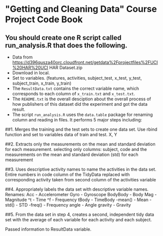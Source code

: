 **"Getting and Cleaning Data"** Course Project Code Book
==========================================

## You should create one R script called run_analysis.R that does the following.


- Data from https://d396qusza40orc.cloudfront.net/getdata%2Fprojectfiles%2FUCI%20HAR%20UCI HAR Dataset.zip
 - Download in local.
- Set to variables. (features, activities, subject_test, x_test, y_test, subject_train, x_train, y_train)
- The `ResultData.txt` contains the correct variable name, which corresponds to each column of `x_train.txt` and `x_test.txt`. 
- The `README.txt` is the overall desciption about the overall process of how publishers of this dataset did the experiment and got the data result.
- The script `run_analysis.R` uses the `data.table` package for renaming column and reading in files. It performs 5 major steps including:


##1. Merges the training and the test sets to create one data set.
Use rbind function and set to variables data of train and test.
X, Y


##2. Extracts only the measurements on the mean and standard deviation for each measurement.
selecting only columns: subject, code and the measurements on the mean and standard deviation (std) for each measurement

##3. Uses descriptive activity names to name the activities in the data set.
Entire numbers in code column of the TidyData replaced with corresponding activity taken from second column of the activities variable


##4. Appropriately labels the data set with descriptive variable names.
Renames:
Acc - Accelerometer
Gyro - Gyroscope
BodyBody - Body
Mag - Magnitude
^t - Time
^f - Frequency
tBody - TimeBody
-mean() - Mean
-std() - STD
-freq() - Frequency
angle - Angle
gravity - Gravity


##5. From the data set in step 4, creates a second, independent tidy data set with the average of each variable for each activity and each subject.

Passed information to ResultData variable.
